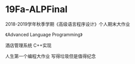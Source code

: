 # 19Fa-ALPFinal
2018-2019学年秋季学期《高级语言程序设计》个人期末大作业

《Advanced Language Programming》

酒店管理系统 C++实现

人生第一个编程大作业 写得垃圾但是值得纪念
